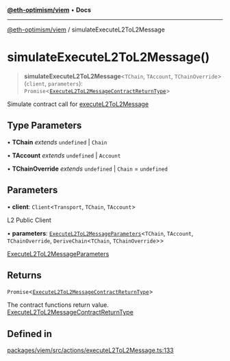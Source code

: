 [**@eth-optimism/viem**](../README.md) • **Docs**

***

[@eth-optimism/viem](../README.md) / simulateExecuteL2ToL2Message

# simulateExecuteL2ToL2Message()

> **simulateExecuteL2ToL2Message**\<`TChain`, `TAccount`, `TChainOverride`\>(`client`, `parameters`): `Promise`\<[`ExecuteL2ToL2MessageContractReturnType`](../type-aliases/ExecuteL2ToL2MessageContractReturnType.md)\>

Simulate contract call for [executeL2ToL2Message](executeL2ToL2Message.md)

## Type Parameters

• **TChain** *extends* `undefined` \| `Chain`

• **TAccount** *extends* `undefined` \| `Account`

• **TChainOverride** *extends* `undefined` \| `Chain` = `undefined`

## Parameters

• **client**: `Client`\<`Transport`, `TChain`, `TAccount`\>

L2 Public Client

• **parameters**: [`ExecuteL2ToL2MessageParameters`](../type-aliases/ExecuteL2ToL2MessageParameters.md)\<`TChain`, `TAccount`, `TChainOverride`, `DeriveChain`\<`TChain`, `TChainOverride`\>\>

[ExecuteL2ToL2MessageParameters](../type-aliases/ExecuteL2ToL2MessageParameters.md)

## Returns

`Promise`\<[`ExecuteL2ToL2MessageContractReturnType`](../type-aliases/ExecuteL2ToL2MessageContractReturnType.md)\>

The contract functions return value. [ExecuteL2ToL2MessageContractReturnType](../type-aliases/ExecuteL2ToL2MessageContractReturnType.md)

## Defined in

[packages/viem/src/actions/executeL2ToL2Message.ts:133](https://github.com/ethereum-optimism/ecosystem/blob/c363acafc2b5c0db021f95b4e5fefe43bbcaf322/packages/viem/src/actions/executeL2ToL2Message.ts#L133)
